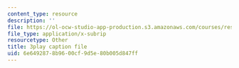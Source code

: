 ```yaml
---
content_type: resource
description: ''
file: https://ol-ocw-studio-app-production.s3.amazonaws.com/courses/res-6-006-video-demonstrations-in-lasers-and-optics-spring-2008/6e6492878b9600cf9d5e80b005d847ff_uzXLhTW9wWQ.srt
file_type: application/x-subrip
resourcetype: Other
title: 3play caption file
uid: 6e649287-8b96-00cf-9d5e-80b005d847ff
---
```

